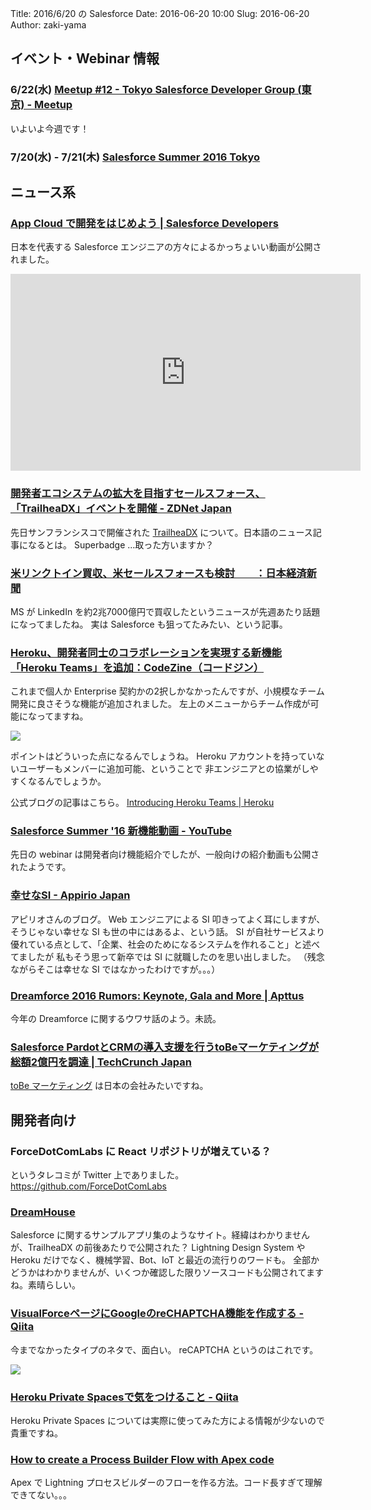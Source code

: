 Title: 2016/6/20 の Salesforce
Date: 2016-06-20 10:00
Slug: 2016-06-20
Author: zaki-yama

## イベント・Webinar 情報

### 6/22(水) [Meetup #12 - Tokyo Salesforce Developer Group (東京) - Meetup](http://www.meetup.com/ja-JP/Tokyo-Salesforce-Developer-Group/events/231238976/)

いよいよ今週です！

### 7/20(水) - 7/21(木) [Salesforce Summer 2016 Tokyo](http://eventjp.salesforce.com/?dis=dev)


## ニュース系

### [App Cloud で開発をはじめよう | Salesforce Developers](https://developer.salesforce.com/pages/developerfilm?d=7010M000000Z1zK)

日本を代表する Salesforce エンジニアの方々によるかっちょいい動画が公開されました。

<iframe width="560" height="315" src="https://www.youtube.com/embed/p8NSkd0secY" frameborder="0" allowfullscreen></iframe>

### [開発者エコシステムの拡大を目指すセールスフォース、「TrailheaDX」イベントを開催 - ZDNet Japan](http://japan.zdnet.com/article/35083932/)

先日サンフランシスコで開催された [TrailheaDX](https://developer.salesforce.com/trailheadx) について。日本語のニュース記事になるとは。
Superbadge ...取った方いますか？

### [米リンクトイン買収、米セールスフォースも検討　　：日本経済新聞](http://www.nikkei.com/article/DGXLASGN18H0Q_Y6A610C1000000/)

MS が LinkedIn を約2兆7000億円で買収したというニュースが先週あたり話題になってましたね。
実は Salesforce も狙ってたみたい、という記事。

### [Heroku、開発者同士のコラボレーションを実現する新機能「Heroku Teams」を追加：CodeZine（コードジン）](http://codezine.jp/article/detail/9488)

これまで個人か Enterprise 契約かの2択しかなかったんですが、小規模なチーム開発に良さそうな機能が追加されました。
左上のメニューからチーム作成が可能になってますね。

![]({filename}/images/2016-06-20/heroku-teams.png)

ポイントはどういった点になるんでしょうね。
Heroku アカウントを持っていないユーザーもメンバーに追加可能、ということで
非エンジニアとの協業がしやすくなるんでしょうか。

公式ブログの記事はこちら。
[Introducing Heroku Teams | Heroku](https://blog.heroku.com/archives/2016/6/9/heroku-teams)

### [Salesforce Summer '16 新機能動画 - YouTube](https://www.youtube.com/playlist?list=PL8PorHNw824775rX3QSLguBUVdtWiZ1Fs)

先日の webinar は開発者向け機能紹介でしたが、一般向けの紹介動画も公開されたようです。

### [幸せなSI - Appirio Japan](http://appirio.co.jp/category/business-blog/2016/06/happy-si/)

アピリオさんのブログ。
Web エンジニアによる SI 叩きってよく耳にしますが、そうじゃない幸せな SI も世の中にはあるよ、という話。
SI が自社サービスより優れている点として、「企業、社会のためになるシステムを作れること」と述べてましたが
私もそう思って新卒では SI に就職したのを思い出しました。
（残念ながらそこは幸せな SI ではなかったわけですが。。。）

### [Dreamforce 2016 Rumors: Keynote, Gala and More | Apttus](http://apttus.com/blog/dreamforce-2016-rumors-keynote-gala/)

今年の Dreamforce に関するウワサ話のよう。未読。

### [Salesforce PardotとCRMの導入支援を行うtoBeマーケティングが総額2億円を調達 | TechCrunch Japan](http://jp.techcrunch.com/2016/06/14/tobe-marketing-raises-200m-yen/)

[toBe マーケティング](https://tobem.jp) は日本の会社みたいですね。

## 開発者向け

### ForceDotComLabs に React リポジトリが増えている？

というタレコミが Twitter 上でありました。
https://github.com/ForceDotComLabs

### [DreamHouse](http://www.dreamhouseapp.io/)

Salesforce に関するサンプルアプリ集のようなサイト。経緯はわかりませんが、TrailheaDX の前後あたりで公開された？
Lightning Design System や Heroku だけでなく、機械学習、Bot、IoT と最近の流行りのワードも。
全部かどうかはわかりませんが、いくつか確認した限りソースコードも公開されてますね。素晴らしい。

### [VisualForceページにGoogleのreCHAPTCHA機能を作成する - Qiita](http://qiita.com/tayo/items/9ef9d244d7faf38b4e8c)

今までなかったタイプのネタで、面白い。
reCAPTCHA というのはこれです。

![]({filename}/images/2016-06-20/reCAPTCHA.png)

### [Heroku Private Spacesで気をつけること - Qiita](http://qiita.com/yusuke6197/items/ede1784a66e981ad31cf)

Heroku Private Spaces については実際に使ってみた方による情報が少ないので貴重ですね。

### [How to create a Process Builder Flow with Apex code](http://www.yucelmoran.com/2016/06/13/how-to-create-a-process-builder-flow-with-apex-code/)

Apex で Lightning プロセスビルダーのフローを作る方法。コード長すぎて理解できてない。。。
